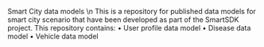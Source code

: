Smart City data models \n
This is a repository for published data models for smart city scenario that have been developed as part of the SmartSDK project. 
This repository contains:
•	User profile data model
•	Disease data model
•	Vehicle data model
